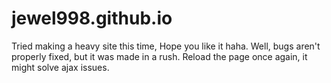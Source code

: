 # jewel998.github.io
Tried making a heavy site this time, Hope you like it haha.
Well, bugs aren't properly fixed, but it was made in a rush.
Reload the page once again, it might solve ajax issues.
